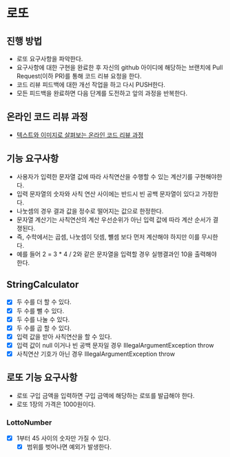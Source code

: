 # 로또
## 진행 방법
* 로또 요구사항을 파악한다.
* 요구사항에 대한 구현을 완료한 후 자신의 github 아이디에 해당하는 브랜치에 Pull Request(이하 PR)를 통해 코드 리뷰 요청을 한다.
* 코드 리뷰 피드백에 대한 개선 작업을 하고 다시 PUSH한다.
* 모든 피드백을 완료하면 다음 단계를 도전하고 앞의 과정을 반복한다.

## 온라인 코드 리뷰 과정
* [텍스트와 이미지로 살펴보는 온라인 코드 리뷰 과정](https://github.com/next-step/nextstep-docs/tree/master/codereview)

## 기능 요구사항
- 사용자가 입력한 문자열 값에 따라 사칙연산을 수행할 수 있는 계산기를 구현해야한다.
- 입력 문자열의 숫자와 사칙 연산 사이에는 반드시 빈 공백 문자열이 있다고 가정한다.
- 나눗셈의 경우 결과 값을 정수로 떨어지는 값으로 한정한다.
- 문자열 계산기는 사칙연산의 계산 우선순위가 아닌 입력 값에 따라 계산 순서가 결졍된다.
- 즉, 수학에서는 곱셈, 나눗셈이 덧셈, 뺼셈 보다 먼저 계산해야 하지만 이를 무시한다.
- 예를 들어 2 = 3 * 4 / 2와 같은 문자열을 입력할 경우 실행결과인 10을 출력해야 한다.

## StringCalculator
* [X] 두 수를 더 할 수 있다.
* [X] 두 수를 뺄 수 있다.
* [X] 두 수를 나눌 수 있다.
* [X] 두 수를 곱 할 수 있다.
* [X] 입력 값을 받아 사칙연산을 할 수 있다.
* [X] 입력 값이 null 이거나 빈 공백 문자일 경우 IllegalArgumentException throw
* [X] 사칙연산 기호가 아닌 경우 IllegalArgumentException throw

## 로또 기능 요구사항
- 로또 구입 금액을 입력하면 구입 금액에 해당하는 로또를 발급해야 한다.
- 로또 1장의 가격은 1000원이다.

### LottoNumber
* [X] 1부터 45 사이의 숫자만 가질 수 있다.
  * [X] 범위를 벗어나면 예외가 발생한다.
